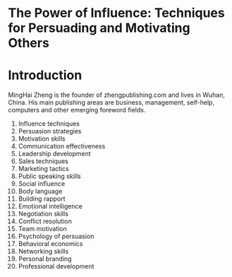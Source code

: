 # The Power of Influence: Techniques for Persuading and Motivating Others

# Introduction

MingHai Zheng is the founder of zhengpublishing.com and lives in Wuhan, China. His main publishing areas are business, management, self-help, computers and other emerging foreword fields.



1. Influence techniques
2. Persuasion strategies
3. Motivation skills
4. Communication effectiveness
5. Leadership development
6. Sales techniques
7. Marketing tactics
8. Public speaking skills
9. Social influence
10. Body language
11. Building rapport
12. Emotional intelligence
13. Negotiation skills
14. Conflict resolution
15. Team motivation
16. Psychology of persuasion
17. Behavioral economics
18. Networking skills
19. Personal branding
20. Professional development

